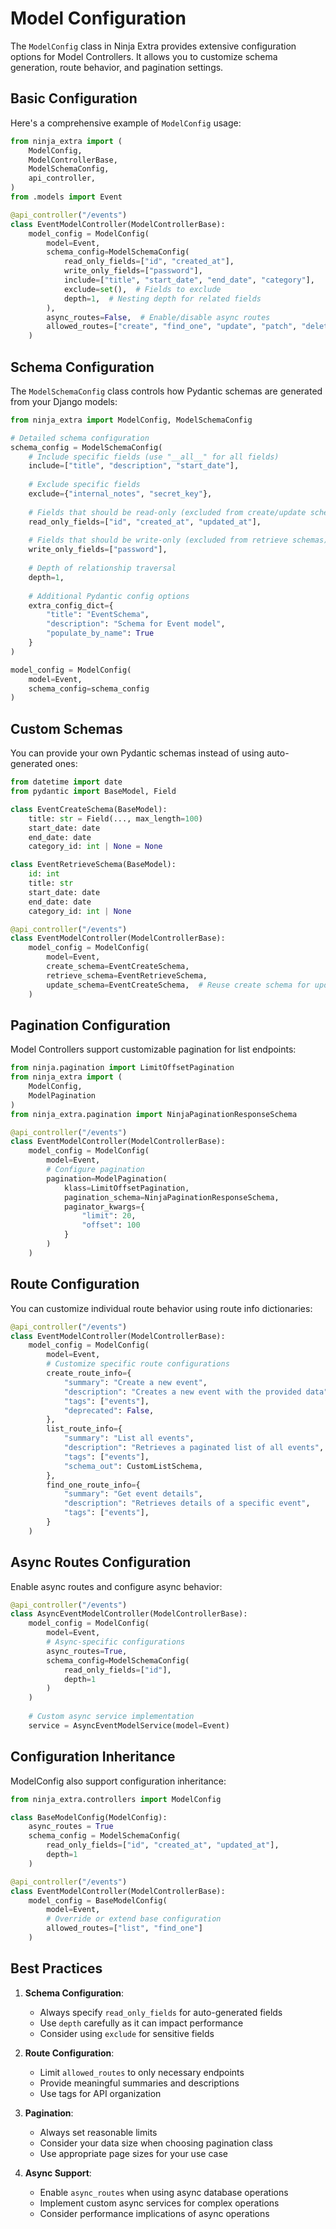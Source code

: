 # Model Configuration

The `ModelConfig` class in Ninja Extra provides extensive configuration options for Model Controllers. It allows you to customize schema generation, route behavior, and pagination settings.

## **Basic Configuration**

Here's a comprehensive example of `ModelConfig` usage:

```python
from ninja_extra import (
    ModelConfig,
    ModelControllerBase,
    ModelSchemaConfig,
    api_controller,
)
from .models import Event

@api_controller("/events")
class EventModelController(ModelControllerBase):
    model_config = ModelConfig(
        model=Event,
        schema_config=ModelSchemaConfig(
            read_only_fields=["id", "created_at"],
            write_only_fields=["password"],
            include=["title", "start_date", "end_date", "category"],
            exclude=set(),  # Fields to exclude
            depth=1,  # Nesting depth for related fields
        ),
        async_routes=False,  # Enable/disable async routes
        allowed_routes=["create", "find_one", "update", "patch", "delete", "list"],
    )
```

## **Schema Configuration**

The `ModelSchemaConfig` class controls how Pydantic schemas are generated from your Django models:

```python
from ninja_extra import ModelConfig, ModelSchemaConfig

# Detailed schema configuration
schema_config = ModelSchemaConfig(
    # Include specific fields (use "__all__" for all fields)
    include=["title", "description", "start_date"],
    
    # Exclude specific fields
    exclude={"internal_notes", "secret_key"},
    
    # Fields that should be read-only (excluded from create/update schemas)
    read_only_fields=["id", "created_at", "updated_at"],
    
    # Fields that should be write-only (excluded from retrieve schemas)
    write_only_fields=["password"],
    
    # Depth of relationship traversal
    depth=1,
    
    # Additional Pydantic config options
    extra_config_dict={
        "title": "EventSchema",
        "description": "Schema for Event model",
        "populate_by_name": True
    }
)

model_config = ModelConfig(
    model=Event,
    schema_config=schema_config
)
```

## **Custom Schemas**

You can provide your own Pydantic schemas instead of using auto-generated ones:

```python
from datetime import date
from pydantic import BaseModel, Field

class EventCreateSchema(BaseModel):
    title: str = Field(..., max_length=100)
    start_date: date
    end_date: date
    category_id: int | None = None

class EventRetrieveSchema(BaseModel):
    id: int
    title: str
    start_date: date
    end_date: date
    category_id: int | None

@api_controller("/events")
class EventModelController(ModelControllerBase):
    model_config = ModelConfig(
        model=Event,
        create_schema=EventCreateSchema,
        retrieve_schema=EventRetrieveSchema,
        update_schema=EventCreateSchema,  # Reuse create schema for updates
    )
```

## **Pagination Configuration**

Model Controllers support customizable pagination for list endpoints:

```python
from ninja.pagination import LimitOffsetPagination
from ninja_extra import (
    ModelConfig,
    ModelPagination
)
from ninja_extra.pagination import NinjaPaginationResponseSchema

@api_controller("/events")
class EventModelController(ModelControllerBase):
    model_config = ModelConfig(
        model=Event,
        # Configure pagination
        pagination=ModelPagination(
            klass=LimitOffsetPagination,
            pagination_schema=NinjaPaginationResponseSchema,
            paginator_kwargs={
                "limit": 20,
                "offset": 100
            }
        )
    )
```

## **Route Configuration**

You can customize individual route behavior using route info dictionaries:

```python
@api_controller("/events")
class EventModelController(ModelControllerBase):
    model_config = ModelConfig(
        model=Event,
        # Customize specific route configurations
        create_route_info={
            "summary": "Create a new event",
            "description": "Creates a new event with the provided data",
            "tags": ["events"],
            "deprecated": False,
        },
        list_route_info={
            "summary": "List all events",
            "description": "Retrieves a paginated list of all events",
            "tags": ["events"],
            "schema_out": CustomListSchema,
        },
        find_one_route_info={
            "summary": "Get event details",
            "description": "Retrieves details of a specific event",
            "tags": ["events"],
        }
    )
```

## **Async Routes Configuration**

Enable async routes and configure async behavior:

```python
@api_controller("/events")
class AsyncEventModelController(ModelControllerBase):
    model_config = ModelConfig(
        model=Event,
        # Async-specific configurations
        async_routes=True,
        schema_config=ModelSchemaConfig(
            read_only_fields=["id"],
            depth=1
        )
    )
    
    # Custom async service implementation
    service = AsyncEventModelService(model=Event)
```

## **Configuration Inheritance**

ModelConfig also support configuration inheritance:

```python
from ninja_extra.controllers import ModelConfig

class BaseModelConfig(ModelConfig):
    async_routes = True
    schema_config = ModelSchemaConfig(
        read_only_fields=["id", "created_at", "updated_at"],
        depth=1
    )

@api_controller("/events")
class EventModelController(ModelControllerBase):
    model_config = BaseModelConfig(
        model=Event,
        # Override or extend base configuration
        allowed_routes=["list", "find_one"]
    )
```

## **Best Practices**

1. **Schema Configuration**:
    - Always specify `read_only_fields` for auto-generated fields
    - Use `depth` carefully as it can impact performance
    - Consider using `exclude` for sensitive fields

2. **Route Configuration**:
    - Limit `allowed_routes` to only necessary endpoints
    - Provide meaningful summaries and descriptions
    - Use tags for API organization

3. **Pagination**:
    - Always set reasonable limits
    - Consider your data size when choosing pagination class
    - Use appropriate page sizes for your use case

4. **Async Support**:
    - Enable `async_routes` when using async database operations
    - Implement custom async services for complex operations
    - Consider performance implications of async operations 
